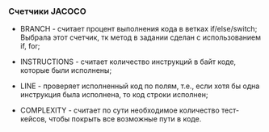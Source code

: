 ### Счетчики JACOCO ###

* BRANCH - считает процент выполнения кода в ветках if/else/switch; Выбрала этот счетчик, тк метод в задании сделан с использованием if, for;

* INSTRUCTIONS - считает количество инструкций в байт коде, которые были исполнены;

* LINE - проверяет исполненный код по полям, т.е., если хотя бы одна инструкция была исполнена, то код строки исполнен;

* COMPLEXITY - считает по сути необходимое количество тест-кейсов, чтобы покрыть все возможные пути в коде.